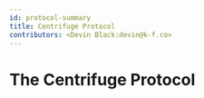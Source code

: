 ```yaml
---
id: protocol-summary
title: Centrifuge Protocol
contributors: <Devin Black:devin@k-f.co>
---
```


# The Centrifuge Protocol 
